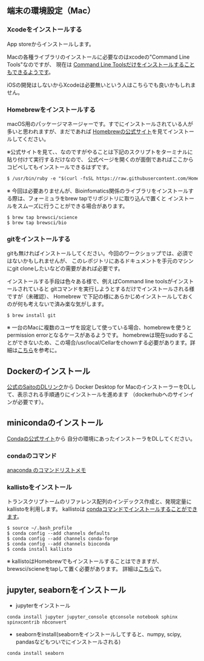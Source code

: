 ## 端末の環境設定（Mac）

### Xcodeをインストールする
App storeからインストールします。

Macの各種ライブラリのインストールに必要なのはxcodeの"Command Line Tools"なのですが、
現在は
[Command Line Toolsだけをインストールすることもできるようです](https://qiita.com/iwaseasahi/items/eb820762600c815ab100)。

iOSの開発はしないからXcodeは必要無いという人はこちらでも良いかもしれません。


### Homebrewをインストールする

macOS用のパッケージマネージャーです。すでにインストールされている人が多いと思われますが、まだであれば
[Homebrewの公式サイト](https://brew.sh/index_ja.html)を見てインストールしてください。

※公式サイトを見て、、なのですがやることは下記のスクリプトをターミナルに貼り付けて実行するだけなので、
公式ページを開くのが面倒であればここからコピペしてもインストールできるはずです。
```markdown
$ /usr/bin/ruby -e "$(curl -fsSL https://raw.githubusercontent.com/Homebrew/install/master/install)"
```

※ 今回は必要ありませんが、Bioinfomatics関係のライブラリをインストールする際は、フォーミュラをbrew tapでリポジトリに取り込んで置くと
インストールをスムーズに行うことができる場合があります。
```
$ brew tap brewsci/science
$ brew tap brewsci/bio

```

### gitをインストールする

gitも無ければインストールしてください。今回のワークショップでは、必須ではないかもしれませんが、
このレポジトリにあるドキュメントを手元のマシンにgit cloneしたいなどの需要があれば必要です。

インストールする手段は色々ある様で、例えばCommand line toolsがインストールされていると
gitコマンドを実行しようとするだけでインストールされる様ですが（未確認）、
Homebrew で下記の様にあらかじめインストールしておくのが何も考えないで済み楽な気がします。

```
$ brew install git
```
※ 一台のMacに複数のユーザを設定して使っている場合、homebrewを使うとpermission errorとなるケースがあるようです。
homebrewは現在sudoすることができないため、この場合/usr/local/Cellarをchownする必要があります。詳細は[こちら](https://qiita.com/HIROSHI-1403/items/c90699c1a3f3bd9d63f9)を参考に。

## Dockerのインストール
[公式のSaitoのDLリンク](https://docs.docker.com/docker-for-mac/install/)から
Docker Desktop for MacのインストーラーをDLして、表示される手順通りにインストールを進めます
（dockerhubへのサインインが必要です）。


## minicondaのインストール
[Condaの公式サイト](https://docs.conda.io/en/latest/miniconda.html)から
自分の環境にあったインストーラをDLしてください。

### condaのコマンド
[anaconda のコマンドリストメモ](https://qiita.com/natsuriver/items/4ae6eed5f47e34817090)

### kallistoをインストール

トランスクリプトームのリファレンス配列のインデックス作成と、発現定量にkallistoを利用します。
kallistoは [condaコマンドでインストールすることができます](https://bioconda.github.io/recipes/kallisto/README.html)。

```
$ source ~/.bash_profile
$ conda config --add channels defaults
$ conda config --add channels conda-forge
$ conda config --add channels bioconda
$ conda install kallisto
```

※ kallistoはHomebrewでもインストールすることはできますが、brewsci/scieneをtapして置く必要があります。
詳細は[こちら](https://qiita.com/epsilonminder/items/e3b1fc00edb63cb3a32b)で。




## jupyter, seabornをインストール

- jupyterをインストール
```
conda install jupyter jupyter_console qtconsole notebook sphinx spinxcontrib nbconvert
```
- seabornをinstall(seabornをインストールしてすると、numpy, scipy, pandasなどもついでにインストールされる)
```
conda install seaborn
```

